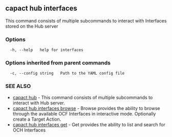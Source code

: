 ## capact hub interfaces

This command consists of multiple subcommands to interact with Interfaces stored on the Hub server

### Options

```
  -h, --help   help for interfaces
```

### Options inherited from parent commands

```
  -c, --config string   Path to the YAML config file
```

### SEE ALSO

* [capact hub](capact_hub.md)	 - This command consists of multiple subcommands to interact with Hub server.
* [capact hub interfaces browse](capact_hub_interfaces_browse.md)	 - Browse provides the ability to browse through the available OCF Interfaces in interactive mode. Optionally create a Target Action.
* [capact hub interfaces get](capact_hub_interfaces_get.md)	 - Get provides the ability to list and search for OCH Interfaces

